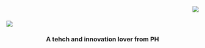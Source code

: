 <img align="right" src="https://visitor-badge.laobi.icu/badge?page_id=dr-dolomite.dr-dolomite"/>

<h1 align="center>
  <a href="https://git.io/typing-svg">
  <img src="https://readme-typing-svg.herokuapp.com/?
font=Rigtheous&size=35&center=true&vCenter=true&width=500&height=70&duration=4000&lines=Konnichiwa+;Hello+(｡･∀･)ﾉﾞ;+I'm+Rus;+A+simple+programmer+wannabe;"/>
</a>
</h1>

<h3 align="center"> A tehch and innovation lover from PH</h3>

<!--
**dr-dolomite/dr-dolomite** is a ✨ _special_ ✨ repository because its `README.md` (this file) appears on your GitHub profile.

Here are some ideas to get you started:

- 🔭 I’m currently working on ...
- 🌱 I’m currently learning ...
- 👯 I’m looking to collaborate on ...
- 🤔 I’m looking for help with ...
- 💬 Ask me about ...
- 📫 How to reach me: ...
- 😄 Pronouns: ...
- ⚡ Fun fact: ...
-->
